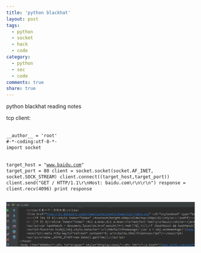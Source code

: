 ```yaml
---
title: 'python blackhat'
layout: post
tags: 
  - python 
  - socket
  - hack
  - code
category: 
  - python 
  - sec 
  - code
comments: true
share: true
---
```

python blackhat reading notes

<!--more-->

<p align="left">tcp client:</p>
<pre>
     <code>
__author__ = 'root'
#-*-coding:utf-8-*-
import socket

target_host = "www.baidu.com"
target_port = 80
client = socket.socket(socket.AF_INET, socket.SOCK_STREAM)
client.connect((target_host,target_port))
client.send("GET / HTTP/1.1\r\nHost: baidu.com\r\n\r\n")
response = client.recv(4096)
print response
     </code>
</pre>
<img src="/img/blackhat/tcpclient.png">